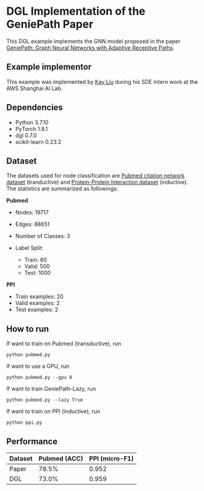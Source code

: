 # DGL Implementation of the GeniePath Paper

This DGL example implements the GNN model proposed in the paper [GeniePath: Graph Neural Networks with Adaptive Receptive Paths](https://arxiv.org/abs/1802.00910).

Example implementor
----------------------
This example was implemented by [Kay Liu](https://github.com/kayzliu) during his SDE intern work at the AWS Shanghai AI Lab.

Dependencies
----------------------
- Python 3.7.10
- PyTorch 1.8.1
- dgl 0.7.0
- scikit-learn 0.23.2

Dataset
---------------------------------------
The datasets used for node classification are [Pubmed citation network dataset](https://docs.dgl.ai/api/python/dgl.data.html#dgl.data.PubmedGraphDataset) (tranductive) and [Protein-Protein Interaction dataset](https://docs.dgl.ai/api/python/dgl.data.html#dgl.data.PPIDataset) (inductive). The statistics are summarized as followings:

**Pubmed**

- Nodes: 19717
- Edges: 88651
- Number of Classes: 3
- Label Split:

    - Train: 60
    - Valid: 500
    - Test: 1000

**PPI**

- Train examples: 20
- Valid examples: 2
- Test examples: 2

How to run
--------------------------------
If want to train on Pubmed (transductive), run
```
python pubmed.py
```

If want to use a GPU, run
```
python pubmed.py --gpu 0
```

If want to train GeniePath-Lazy, run
```
python pubmed.py --lazy True
```

If want to train on PPI (inductive), run
```
python ppi.py
```

Performance
-------------------------
|Dataset | Pubmed (ACC)| PPI (micro-F1)|
| ------ | ----------- | ------------- |
| Paper  | 78.5%       | 0.952         |
| DGL    | 73.0%       | 0.959         |